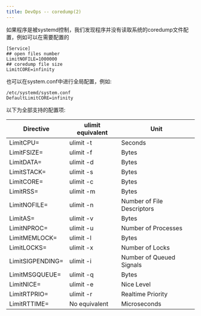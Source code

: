 ```yaml
---
title: DevOps -- coredump(2)
---
```


如果程序是被systemd控制，我们发现程序并没有读取系统的coredump文件配置，例如可以在需要配置的

```
[Service]
## open files number
LimitNOFILE=1000000
## coredump file size
LimitCORE=infinity
```

也可以在system.conf中进行全局配置，例如:

```
/etc/systemd/system.conf
DefaultLimitCORE=infinity
```



以下为全部支持的配置项:

| Directive        | **ulimit** equivalent | Unit                       |
| ---------------- | --------------------- | -------------------------- |
| LimitCPU=        | ulimit -t             | Seconds                    |
| LimitFSIZE=      | ulimit -f             | Bytes                      |
| LimitDATA=       | ulimit -d             | Bytes                      |
| LimitSTACK=      | ulimit -s             | Bytes                      |
| LimitCORE=       | ulimit -c             | Bytes                      |
| LimitRSS=        | ulimit -m             | Bytes                      |
| LimitNOFILE=     | ulimit -n             | Number of File Descriptors |
| LimitAS=         | ulimit -v             | Bytes                      |
| LimitNPROC=      | ulimit -u             | Number of Processes        |
| LimitMEMLOCK=    | ulimit -l             | Bytes                      |
| LimitLOCKS=      | ulimit -x             | Number of Locks            |
| LimitSIGPENDING= | ulimit -i             | Number of Queued Signals   |
| LimitMSGQUEUE=   | ulimit -q             | Bytes                      |
| LimitNICE=       | ulimit -e             | Nice Level                 |
| LimitRTPRIO=     | ulimit -r             | Realtime Priority          |
| LimitRTTIME=     | No equivalent         | Microseconds               |
